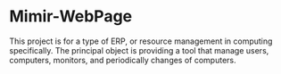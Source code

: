 # Mimir-WebPage
This project is for a type of ERP, or resource management in computing specifically. The principal object is providing a tool that manage users, computers, monitors, and periodically changes of computers.
